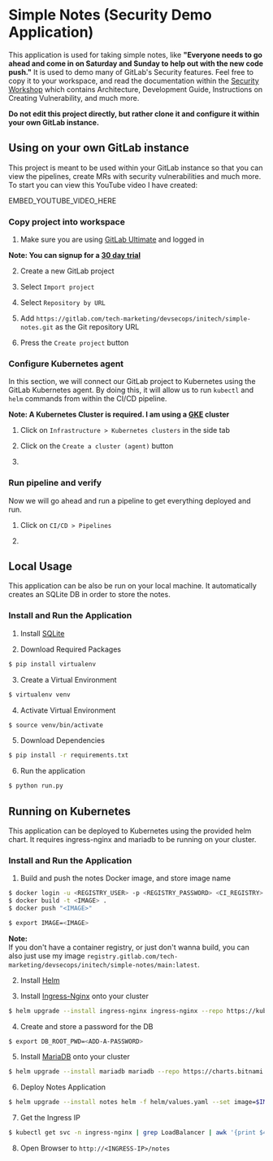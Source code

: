 # Simple Notes (Security Demo Application)

This application is used for taking simple notes, like **"Everyone needs to go ahead and come in on Saturday and Sunday to help out with the new code push."** It is used to demo many of GitLab's Security features. Feel free to copy it to your workspace, and read the documentation within the [Security Workshop]() which contains Architecture, Development Guide, Instructions on Creating Vulnerability, and much more.

**Do not edit this project directly, but rather clone it and configure it within your own GitLab instance.**

## Using on your own GitLab instance

This project is meant to be used within your GitLab instance so that you can view the pipelines, create MRs with security vulnerabilities and much more. To start you can view this YouTube video I have created:

EMBED_YOUTUBE_VIDEO_HERE

### Copy project into workspace

1. Make sure you are using [GitLab Ultimate]() and logged in

**Note: You can signup for a [30 day trial]()**

2. Create a new GitLab project

3. Select `Import project`

4. Select `Repository by URL`

5. Add `https://gitlab.com/tech-marketing/devsecops/initech/simple-notes.git` as the Git repository URL

6. Press the `Create project` button

### Configure Kubernetes agent

In this section, we will connect our GitLab project to Kubernetes using the GitLab Kubernetes agent. By doing this, it will allow us to run `kubectl` and `helm` commands from within the CI/CD pipeline.

**Note: A Kubernetes Cluster is required. I am using a [GKE]() cluster**

1. Click on `Infrastructure > Kubernetes clusters` in the side tab

2. Click on the `Create a cluster (agent)` button

3. 

### Run pipeline and verify

Now we will go ahead and run a pipeline to get everything deployed and run.

1. Click on `CI/CD > Pipelines`

2. 

## Local Usage

This application can be also be run on your local machine. It automatically creates an SQLite DB in order to store the notes.

### Install and Run the Application

1. Install [SQLite](https://www.sqlite.org/index.html)

2. Download Required Packages
```bash
$ pip install virtualenv
```

3. Create a Virtual Environment
```bash
$ virtualenv venv
```

4. Activate Virtual Environment
```bash
$ source venv/bin/activate
```

5. Download Dependencies
```bash
$ pip install -r requirements.txt
```

6. Run the application
```bash
$ python run.py
```

## Running on Kubernetes

This application can be deployed to Kubernetes using the provided helm chart. It requires ingress-nginx and mariadb to be running on your cluster.

### Install and Run the Application

1. Build and push the notes Docker image, and store image name
```bash
$ docker login -u <REGISTRY_USER> -p <REGISTRY_PASSWORD> <CI_REGISTRY>
$ docker build -t <IMAGE> .
$ docker push "<IMAGE>"

$ export IMAGE=<IMAGE>
```

**Note:**  
If you don't have a container registry, or just don't wanna build, you can also just use my image `registry.gitlab.com/tech-marketing/devsecops/initech/simple-notes/main:latest`.

2. Install [Helm](https://helm.sh/docs/intro/install/)

3. Install [Ingress-Nginx](https://kubernetes.github.io/ingress-nginx/) onto your cluster
```bash
$ helm upgrade --install ingress-nginx ingress-nginx --repo https://kubernetes.github.io/ingress-nginx --namespace ingress-nginx --create-namespace
```

4. Create and store a password for the DB
```bash
$ export DB_ROOT_PWD=<ADD-A-PASSWORD>
```

5. Install [MariaDB](https://mariadb.org/) onto your cluster
```bash
$ helm upgrade --install mariadb mariadb --repo https://charts.bitnami.com/bitnami --set auth.rootPassword=$DB_ROOT_PWD --set primary.service.clusterIP=None
```

6. Deploy Notes Application
```bash
$ helm upgrade --install notes helm -f helm/values.yaml --set image=$IMAGE --set dbrootpwd=$DB_ROOT_PWD
```

7. Get the Ingress IP
```bash
$ kubectl get svc -n ingress-nginx | grep LoadBalancer | awk '{print $4}'
```

8. Open Browser to `http://<INGRESS-IP>/notes`
